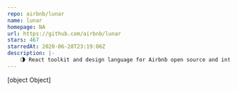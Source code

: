 ```yaml
---
repo: airbnb/lunar
name: lunar
homepage: NA
url: https://github.com/airbnb/lunar
stars: 467
starredAt: 2020-06-28T23:19:06Z
description: |-
    🌗 React toolkit and design language for Airbnb open source and internal projects.
---
```


[object Object]
